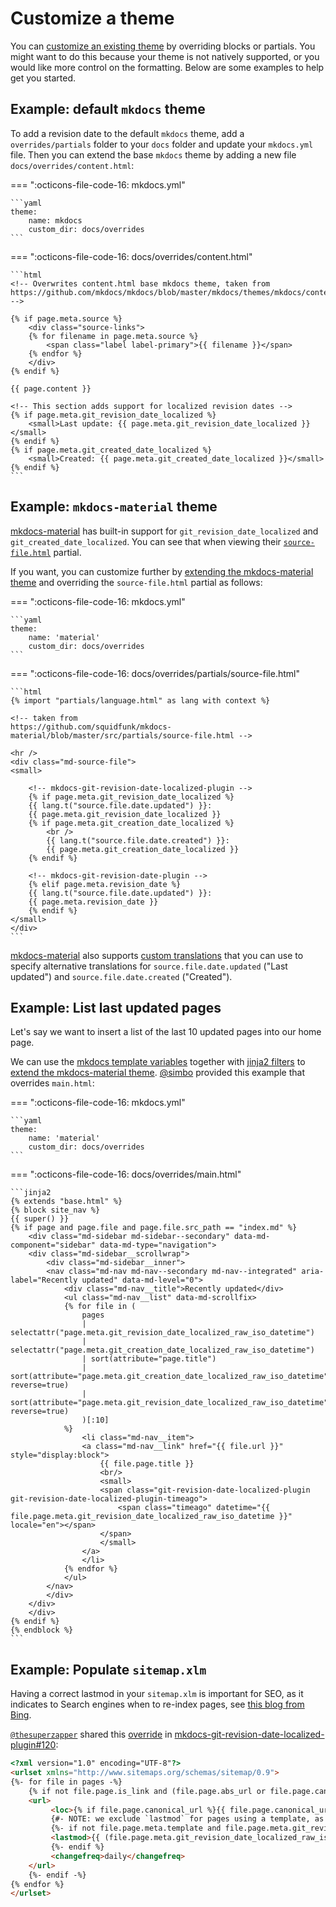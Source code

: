 # Customize a theme

You can [customize an existing theme](https://www.mkdocs.org/user-guide/styling-your-docs/#customizing-a-theme) by overriding blocks or partials. You might want to do this because your theme is not natively supported, or you would like more control on the formatting. Below are some examples to help get you started.

## Example: default `mkdocs` theme

To add a revision date to the default `mkdocs` theme, add a `overrides/partials` folder to your `docs` folder and update your `mkdocs.yml` file. 
Then you can extend the base `mkdocs` theme by adding a new file `docs/overrides/content.html`:

=== ":octicons-file-code-16: mkdocs.yml"

    ```yaml
    theme:
        name: mkdocs
        custom_dir: docs/overrides
    ```

=== ":octicons-file-code-16: docs/overrides/content.html"

    ```html
    <!-- Overwrites content.html base mkdocs theme, taken from 
    https://github.com/mkdocs/mkdocs/blob/master/mkdocs/themes/mkdocs/content.html -->

    {% if page.meta.source %}
        <div class="source-links">
        {% for filename in page.meta.source %}
            <span class="label label-primary">{{ filename }}</span>
        {% endfor %}
        </div>
    {% endif %}

    {{ page.content }}

    <!-- This section adds support for localized revision dates -->
    {% if page.meta.git_revision_date_localized %}
        <small>Last update: {{ page.meta.git_revision_date_localized }}</small>
    {% endif %}
    {% if page.meta.git_created_date_localized %}
        <small>Created: {{ page.meta.git_created_date_localized }}</small>
    {% endif %}
    ```

## Example: `mkdocs-material` theme

[mkdocs-material](https://squidfunk.github.io/mkdocs-material/) has built-in support for `git_revision_date_localized` and `git_created_date_localized`. You can see that when viewing their [`source-file.html`](https://github.com/squidfunk/mkdocs-material/blob/master/src/partials/source-file.html) partial. 

If you want, you can customize further by [extending the mkdocs-material theme](https://squidfunk.github.io/mkdocs-material/customization/#extending-the-theme) and overriding the `source-file.html` partial as follows:

=== ":octicons-file-code-16: mkdocs.yml"

    ```yaml
    theme:
        name: 'material'
        custom_dir: docs/overrides
    ```

=== ":octicons-file-code-16: docs/overrides/partials/source-file.html"

    ```html
    {% import "partials/language.html" as lang with context %}

    <!-- taken from 
    https://github.com/squidfunk/mkdocs-material/blob/master/src/partials/source-file.html -->
    
    <hr />
    <div class="md-source-file">
    <small>

        <!-- mkdocs-git-revision-date-localized-plugin -->
        {% if page.meta.git_revision_date_localized %}
        {{ lang.t("source.file.date.updated") }}:
        {{ page.meta.git_revision_date_localized }}
        {% if page.meta.git_creation_date_localized %}
            <br />
            {{ lang.t("source.file.date.created") }}:
            {{ page.meta.git_creation_date_localized }}
        {% endif %}

        <!-- mkdocs-git-revision-date-plugin -->
        {% elif page.meta.revision_date %}
        {{ lang.t("source.file.date.updated") }}:
        {{ page.meta.revision_date }}
        {% endif %}
    </small>
    </div>
    ```

[mkdocs-material](https://squidfunk.github.io/mkdocs-material/) also supports [custom translations](https://squidfunk.github.io/mkdocs-material/setup/changing-the-language/#custom-translations) that you can use to specify alternative translations for `source.file.date.updated` ("Last updated") and `source.file.date.created` ("Created"). 

## Example: List last updated pages

Let's say we want to insert a list of the last 10 updated pages into our home page.

We can use the [mkdocs template variables](https://www.mkdocs.org/dev-guide/themes/#template-variables) together with [jinja2 filters](https://jinja.palletsprojects.com/en/latest/templates/#filters) to
[extend the mkdocs-material theme](https://squidfunk.github.io/mkdocs-material/customization/#extending-the-theme). [@simbo](https://github.com/simbo) provided this example that overrides `main.html`:

=== ":octicons-file-code-16: mkdocs.yml"

    ```yaml
    theme:
        name: 'material'
        custom_dir: docs/overrides
    ```

=== ":octicons-file-code-16: docs/overrides/main.html"

    ```jinja2
    {% extends "base.html" %}
    {% block site_nav %}
    {{ super() }}
    {% if page and page.file and page.file.src_path == "index.md" %}
        <div class="md-sidebar md-sidebar--secondary" data-md-component="sidebar" data-md-type="navigation">
        <div class="md-sidebar__scrollwrap">
            <div class="md-sidebar__inner">
            <nav class="md-nav md-nav--secondary md-nav--integrated" aria-label="Recently updated" data-md-level="0">
                <div class="md-nav__title">Recently updated</div>
                <ul class="md-nav__list" data-md-scrollfix>
                {% for file in (
                    pages
                    | selectattr("page.meta.git_revision_date_localized_raw_iso_datetime")
                    | selectattr("page.meta.git_creation_date_localized_raw_iso_datetime")
                    | sort(attribute="page.title")
                    | sort(attribute="page.meta.git_creation_date_localized_raw_iso_datetime", reverse=true)
                    | sort(attribute="page.meta.git_revision_date_localized_raw_iso_datetime", reverse=true)
                    )[:10]
                %}
                    <li class="md-nav__item">
                    <a class="md-nav__link" href="{{ file.url }}" style="display:block">
                        {{ file.page.title }}
                        <br/>
                        <small>
                        <span class="git-revision-date-localized-plugin git-revision-date-localized-plugin-timeago">
                            <span class="timeago" datetime="{{ file.page.meta.git_revision_date_localized_raw_iso_datetime }}" locale="en"></span>
                        </span>
                        </small>
                    </a>
                    </li>
                {% endfor %}
                </ul>
            </nav>
            </div>
        </div>
        </div>
    {% endif %}
    {% endblock %}
    ```

## Example: Populate `sitemap.xlm`

Having a correct lastmod in your `sitemap.xlm` is important for SEO, as it indicates to Search engines when to re-index pages, see [this blog from Bing](https://blogs.bing.com/webmaster/february-2023/The-Importance-of-Setting-the-lastmod-Tag-in-Your-Sitemap).

[`@thesuperzapper`](https://github.com/thesuperzapper) shared this [override](https://squidfunk.github.io/mkdocs-material/customization/?h=overri#extending-the-theme) in [mkdocs-git-revision-date-localized-plugin#120](https://github.com/timvink/mkdocs-git-revision-date-localized-plugin/issues/120):

```html
<?xml version="1.0" encoding="UTF-8"?>
<urlset xmlns="http://www.sitemaps.org/schemas/sitemap/0.9">
{%- for file in pages -%}
    {% if not file.page.is_link and (file.page.abs_url or file.page.canonical_url) %}
    <url>
         <loc>{% if file.page.canonical_url %}{{ file.page.canonical_url|e }}{% else %}{{ file.page.abs_url|e }}{% endif %}</loc>
         {#- NOTE: we exclude `lastmod` for pages using a template, as their update time is not correctly detected #}
         {%- if not file.page.meta.template and file.page.meta.git_revision_date_localized_raw_iso_datetime %}
         <lastmod>{{ (file.page.meta.git_revision_date_localized_raw_iso_datetime + "+00:00") | replace(" ", "T") }}</lastmod>
         {%- endif %}
         <changefreq>daily</changefreq>
    </url>
    {%- endif -%}
{% endfor %}
</urlset>
```
